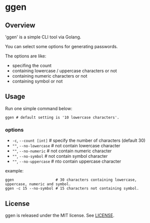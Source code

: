 # ggen

## Overview

'ggen' is a simple CLI tool via Golang.

You can select some options for generating passwords.

The options are like:

- specifing the count
- containing lowercase / uppercase characters or not
- containing numeric characters or not
- containing symbol or not

## Usage

Run one simple command below:

```shell
ggen # default setting is '10 lowercase characters'.
```

### options

- `-c`, `--count [int]`    # specify the number of characters (default 30)
- `""`, `--no-lowercase`   # not contain lowercase character
- `""`, `--no-numeric`     # not contain numeric character
- `""`, `--no-symbol`      # not contain symbol character
- `""`, `--no-uppercase`   # nto contain uppercase character

example:

```shell
ggen                   # 30 characters containing lowercase, uppercase, numeric and symbol.
ggen -c 15 --no-symbol # 15 characters not containing symbol.
```

## License

ggen is released under the MIT license. See [LICENSE](./LICENSE).
